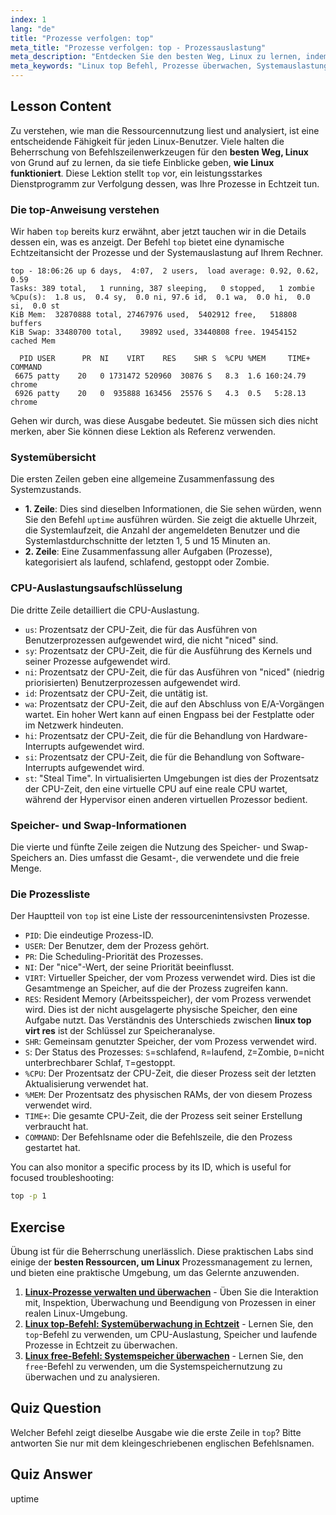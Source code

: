 ```yaml
---
index: 1
lang: "de"
title: "Prozesse verfolgen: top"
meta_title: "Prozesse verfolgen: top - Prozessauslastung"
meta_description: "Entdecken Sie den besten Weg, Linux zu lernen, indem Sie den Befehl `top` meistern. Dieser Leitfaden erklärt, wie Sie Systemressourcen überwachen, Prozesse verfolgen und Metriken wie VIRT und RES verstehen. Ein wesentlicher Bestandteil des Verständnisses der Funktionsweise von Linux."
meta_keywords: "Linux top Befehl, Prozesse überwachen, Systemauslastung, wie linux funktioniert, linux top virt res, bester weg linux lernen, linux performance, prozessverwaltung, kostenlose online linux schulung mit zertifikat"
---
```


## Lesson Content

Zu verstehen, wie man die Ressourcennutzung liest und analysiert, ist eine entscheidende Fähigkeit für jeden Linux-Benutzer. Viele halten die Beherrschung von Befehlszeilenwerkzeugen für den **besten Weg, Linux** von Grund auf zu lernen, da sie tiefe Einblicke geben, **wie Linux funktioniert**. Diese Lektion stellt `top` vor, ein leistungsstarkes Dienstprogramm zur Verfolgung dessen, was Ihre Prozesse in Echtzeit tun.

### Die top-Anweisung verstehen

Wir haben `top` bereits kurz erwähnt, aber jetzt tauchen wir in die Details dessen ein, was es anzeigt. Der Befehl `top` bietet eine dynamische Echtzeitansicht der Prozesse und der Systemauslastung auf Ihrem Rechner.

```plaintext
top - 18:06:26 up 6 days,  4:07,  2 users,  load average: 0.92, 0.62, 0.59
Tasks: 389 total,   1 running, 387 sleeping,   0 stopped,   1 zombie
%Cpu(s):  1.8 us,  0.4 sy,  0.0 ni, 97.6 id,  0.1 wa,  0.0 hi,  0.0 si,  0.0 st
KiB Mem:  32870888 total, 27467976 used,  5402912 free,   518808 buffers
KiB Swap: 33480700 total,    39892 used, 33440808 free. 19454152 cached Mem

  PID USER      PR  NI    VIRT    RES    SHR S  %CPU %MEM     TIME+ COMMAND
 6675 patty    20   0 1731472 520960  30876 S   8.3  1.6 160:24.79 chrome
 6926 patty    20   0  935888 163456  25576 S   4.3  0.5   5:28.13 chrome
```

Gehen wir durch, was diese Ausgabe bedeutet. Sie müssen sich dies nicht merken, aber Sie können diese Lektion als Referenz verwenden.

### Systemübersicht

Die ersten Zeilen geben eine allgemeine Zusammenfassung des Systemzustands.

- **1. Zeile**: Dies sind dieselben Informationen, die Sie sehen würden, wenn Sie den Befehl `uptime` ausführen würden. Sie zeigt die aktuelle Uhrzeit, die Systemlaufzeit, die Anzahl der angemeldeten Benutzer und die Systemlastdurchschnitte der letzten 1, 5 und 15 Minuten an.
- **2. Zeile**: Eine Zusammenfassung aller Aufgaben (Prozesse), kategorisiert als laufend, schlafend, gestoppt oder Zombie.

### CPU-Auslastungsaufschlüsselung

Die dritte Zeile detailliert die CPU-Auslastung.

- `us`: Prozentsatz der CPU-Zeit, die für das Ausführen von Benutzerprozessen aufgewendet wird, die nicht "niced" sind.
- `sy`: Prozentsatz der CPU-Zeit, die für die Ausführung des Kernels und seiner Prozesse aufgewendet wird.
- `ni`: Prozentsatz der CPU-Zeit, die für das Ausführen von "niced" (niedrig priorisierten) Benutzerprozessen aufgewendet wird.
- `id`: Prozentsatz der CPU-Zeit, die untätig ist.
- `wa`: Prozentsatz der CPU-Zeit, die auf den Abschluss von E/A-Vorgängen wartet. Ein hoher Wert kann auf einen Engpass bei der Festplatte oder im Netzwerk hindeuten.
- `hi`: Prozentsatz der CPU-Zeit, die für die Behandlung von Hardware-Interrupts aufgewendet wird.
- `si`: Prozentsatz der CPU-Zeit, die für die Behandlung von Software-Interrupts aufgewendet wird.
- `st`: "Steal Time". In virtualisierten Umgebungen ist dies der Prozentsatz der CPU-Zeit, den eine virtuelle CPU auf eine reale CPU wartet, während der Hypervisor einen anderen virtuellen Prozessor bedient.

### Speicher- und Swap-Informationen

Die vierte und fünfte Zeile zeigen die Nutzung des Speicher- und Swap-Speichers an. Dies umfasst die Gesamt-, die verwendete und die freie Menge.

### Die Prozessliste

Der Hauptteil von `top` ist eine Liste der ressourcenintensivsten Prozesse.

- `PID`: Die eindeutige Prozess-ID.
- `USER`: Der Benutzer, dem der Prozess gehört.
- `PR`: Die Scheduling-Priorität des Prozesses.
- `NI`: Der "nice"-Wert, der seine Priorität beeinflusst.
- `VIRT`: Virtueller Speicher, der vom Prozess verwendet wird. Dies ist die Gesamtmenge an Speicher, auf die der Prozess zugreifen kann.
- `RES`: Resident Memory (Arbeitsspeicher), der vom Prozess verwendet wird. Dies ist der nicht ausgelagerte physische Speicher, den eine Aufgabe nutzt. Das Verständnis des Unterschieds zwischen **linux top virt res** ist der Schlüssel zur Speicheranalyse.
- `SHR`: Gemeinsam genutzter Speicher, der vom Prozess verwendet wird.
- `S`: Der Status des Prozesses: `S`=schlafend, `R`=laufend, `Z`=Zombie, `D`=nicht unterbrechbarer Schlaf, `T`=gestoppt.
- `%CPU`: Der Prozentsatz der CPU-Zeit, die dieser Prozess seit der letzten Aktualisierung verwendet hat.
- `%MEM`: Der Prozentsatz des physischen RAMs, der von diesem Prozess verwendet wird.
- `TIME+`: Die gesamte CPU-Zeit, die der Prozess seit seiner Erstellung verbraucht hat.
- `COMMAND`: Der Befehlsname oder die Befehlszeile, die den Prozess gestartet hat.

You can also monitor a specific process by its ID, which is useful for focused troubleshooting:

```bash
top -p 1
```

## Exercise

Übung ist für die Beherrschung unerlässlich. Diese praktischen Labs sind einige der **besten Ressourcen, um Linux** Prozessmanagement zu lernen, und bieten eine praktische Umgebung, um das Gelernte anzuwenden.

1. **[Linux-Prozesse verwalten und überwachen](https://labex.io/de/labs/comptia-manage-and-monitor-linux-processes-590864)** - Üben Sie die Interaktion mit, Inspektion, Überwachung und Beendigung von Prozessen in einer realen Linux-Umgebung.
2. **[Linux top-Befehl: Systemüberwachung in Echtzeit](https://labex.io/de/labs/linux-linux-top-command-real-time-system-monitoring-388500)** - Lernen Sie, den `top`-Befehl zu verwenden, um CPU-Auslastung, Speicher und laufende Prozesse in Echtzeit zu überwachen.
3. **[Linux free-Befehl: Systemspeicher überwachen](https://labex.io/de/labs/linux-linux-free-command-monitoring-system-memory-388496)** - Lernen Sie, den `free`-Befehl zu verwenden, um die Systemspeichernutzung zu überwachen und zu analysieren.

## Quiz Question

Welcher Befehl zeigt dieselbe Ausgabe wie die erste Zeile in `top`? Bitte antworten Sie nur mit dem kleingeschriebenen englischen Befehlsnamen.

## Quiz Answer

uptime

